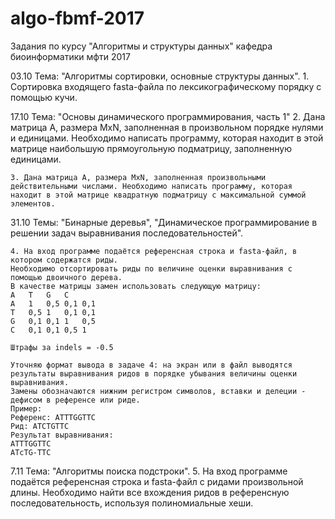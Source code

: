 # algo-fbmf-2017
Задания по курсу "Алгоритмы и структуры данных" кафедра биоинформатики мфти 2017

03.10 Тема: "Алгоритмы сортировки, основные структуры данных".
    1. Сортировка входящего fasta-файла по лексикографическому порядку с помощью кучи.

17.10 Тема: "Основы динамического программирования, часть 1"
    2. Дана матрица A, размера MxN, заполненная в произвольном порядке нулями и единицами. Необходимо написать программу, которая находит в этой матрице наибольшую прямоугольную подматрицу, заполненную единицами.

    3. Дана матрица А, размера MxN, заполненная произвольными действительными числами. Необходимо написать программу, которая находит в этой матрице квадратную подматрицу с максимальной суммой элементов.

31.10 Темы: "Бинарные деревья", "Динамическое программирование в решении задач выравнивания последовательностей".

    4. На вход программе подаётся референсная строка и fasta-файл, в котором содержатся риды. 
    Необходимо отсортировать риды по величине оценки выравнивания с помощью двоичного дерева.
    В качестве матрицы замен использовать следующую матрицу:
    A	T	G	C
    A	1	0,5	0,1	0,1
    T	0,5	1	0,1	0,1
    G	0,1	0,1	1	0,5
    C	0,1	0,1	0,5	1

    Штрафы за indels = -0.5

    Уточняю формат вывода в задаче 4: на экран или в файл выводятся результаты выравнивания ридов в порядке убывания величины оценки выравнивания. 
    Замены обозначаются нижним регистром символов, вставки и делеции - дефисом в референсе или риде. 
    Пример:
    Референс: ATTTGGTTC
    Рид: ATCTGTTC
    Результат выравнивания: 
    ATTTGGTTC
    ATcTG-TTC

7.11 Тема: "Алгоритмы поиска подстроки".
    5. На вход программе подаётся референсная строка и fasta-файл с ридами произвольной длины. 
    Необходимо найти все вхождения ридов в референсную последовательность, используя полиномиальные хеши. 

